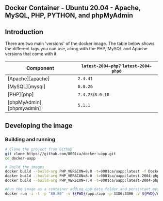 ## Docker Container - Ubuntu 20.04 - Apache, MySQL, PHP, PYTHON, and phpMyAdmin

## Introduction

There are two main 'versions' of the docker image. The table below shows the different tags you can use, along with the PHP, MySQL and Apache versions that come with it.

Component | `latest-2004-php7` `latest-2004-php8`
---|---
[Apache][apache] | `2.4.41`
[MySQL][mysql] | `8.0.26`
[PHP][php] | `7.4.23`/`8.0.10`
[phpMyAdmin][phpmyadmin] | `5.1.1`

## Developing the image
### Building and running
```bash
# Clone the project from Github
git clone https://github.com/0001ca/docker-uapp.git
cd docker-uapp

# Build the images
docker build --build-arg PHP_VERSION=8.0 -t=0001ca/uapp:latest -f Dockerfile .
docker build --build-arg PHP_VERSION=8.0 -t=0001ca/uapp:latest-2004-php8 -f Dockerfile .
docker build --build-arg PHP_VERSION=7.4 -t=0001ca/uapp:latest-2004-php7 -f Dockerfile .

#Run the image as a container adding app data folder and persistant mysql
docker run -i -t -p "80:80" -v ${PWD}/app:/app -p 3306:3306 -v ${PWD}/mysql:/var/lib/mysql 0001ca/uapp:latest

```



